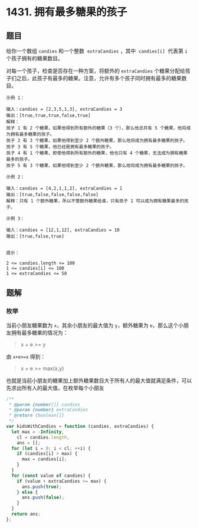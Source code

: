 # 1431. 拥有最多糖果的孩子

## 题目

给你一个数组 `candies` 和一个整数  `extraCandies` ，其中  `candies[i]`  代表第 `i` 个孩子拥有的糖果数目。

对每一个孩子，检查是否存在一种方案，将额外的 `extraCandies` 个糖果分配给孩子们之后，此孩子有最多的糖果。注意，允许有多个孩子同时拥有最多的糖果数目。

```auto
示例 1：

输入：candies = [2,3,5,1,3], extraCandies = 3
输出：[true,true,true,false,true]
解释：
孩子 1 有 2 个糖果，如果他得到所有额外的糖果（3 个），那么他总共有 5 个糖果，他将成为拥有最多糖果的孩子。
孩子 2 有 3 个糖果，如果他得到至少 2 个额外糖果，那么他将成为拥有最多糖果的孩子。
孩子 3 有 5 个糖果，他已经是拥有最多糖果的孩子。
孩子 4 有 1 个糖果，即使他得到所有额外的糖果，他也只有 4 个糖果，无法成为拥有糖果最多的孩子。
孩子 5 有 3 个糖果，如果他得到至少 2 个额外糖果，那么他将成为拥有最多糖果的孩子。

示例 2：

输入：candies = [4,2,1,1,2], extraCandies = 1
输出：[true,false,false,false,false]
解释：只有 1 个额外糖果，所以不管额外糖果给谁，只有孩子 1 可以成为拥有糖果最多的孩子。

示例 3：

输入：candies = [12,1,12], extraCandies = 10
输出：[true,false,true]


提示：

2 <= candies.length <= 100
1 <= candies[i] <= 100
1 <= extraCandies <= 50
```

## 题解

### 枚举

当前小朋友糖果数为 `x`，其余小朋友的最大值为 `y`，额外糖果为 `e`，那么这个小朋友拥有最多糖果的情况为：

> x + e >= y

由 `x+e>=x` 得到：

> x + e >= max(x,y)

也就是当前小朋友的糖果加上额外糖果数目大于所有人的最大值就满足条件，可以先求出所有人的最大值，在枚举每个小朋友

```JavaScript
/**
 * @param {number[]} candies
 * @param {number} extraCandies
 * @return {boolean[]}
 */
var kidsWithCandies = function (candies, extraCandies) {
  let max = -Infinity,
    cl = candies.length,
    ans = [];
  for (let i = 0; i < cl; ++i) {
    if (candies[i] > max) {
      max = candies[i];
    }
  }
  for (const value of candies) {
    if (value + extraCandies >= max) {
      ans.push(true);
    } else {
      ans.push(false);
    }
  }
  return ans;
};

```
